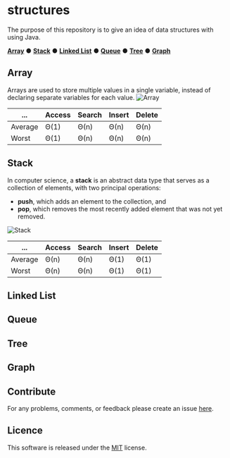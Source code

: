 # structures
The purpose of this repository is to give an idea of data structures with using Java.

**[Array](#Array)**
&#9679; **[Stack](#Stack)**
&#9679; **[Linked List](#Linked-List)**
&#9679; **[Queue](#Queue)**
&#9679; **[Tree](#Tree)**
&#9679; **[Graph](#Graph)**

## Array
Arrays are used to store multiple values in a single variable, instead of declaring separate variables for each value.
<img src="https://i.ibb.co/gFcN4Bg/Array.gif" alt="Array">

| ... | Access | Search | Insert | Delete |
| --- | --- | --- | --- | --- |
| Average | Θ(1) |	Θ(n) |	Θ(n) |	Θ(n) |
| Worst |	Θ(1) |	Θ(n) |	Θ(n) |	Θ(n) |

## Stack
In computer science, a **stack** is an abstract data type that serves as a collection of elements, with two principal operations:
- **push**, which adds an element to the collection, and
- **pop**, which removes the most recently added element that was not yet removed.

<img src="https://i.ibb.co/crnqVnJ/Stack.gif" alt="Stack">

| ... | Access | Search | Insert | Delete |
| --- | --- | --- | --- | --- |
| Average | Θ(n) |	Θ(n) |	Θ(1) |	Θ(1) |
| Worst |	Θ(n) |	Θ(n) |	Θ(1) |	Θ(1) |

## Linked List
## Queue
## Tree
## Graph

## Contribute
For any problems, comments, or feedback please create an issue [here](https://github.com/egnaf/structures).
<br>

## Licence
This software is released under the [MIT](http://mitlicense.org) license.
